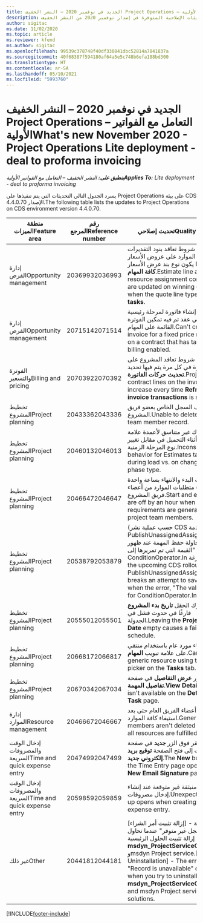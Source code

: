 ```yaml
---
title: الجديد في نوفمبر 2020 – النشر الخفيف Project Operations – التعامل مع الفواتير الأولية
description: يوفر هذا الموضوع معلومات حول التحديثات الإصلاحية المتوفرة في إصدار نوفمبر 2020 من النشر الخفيف Project Operations – التعامل مع الفواتير الأولية‬.
author: sigitac
ms.date: 11/02/2020
ms.topic: article
ms.reviewer: kfend
ms.author: sigitac
ms.openlocfilehash: 99539c378748f40df330841dbc52814a7841837a
ms.sourcegitcommit: 40f68387f594180af64a5e5c748b6efa188bd300
ms.translationtype: HT
ms.contentlocale: ar-SA
ms.lasthandoff: 05/10/2021
ms.locfileid: "5993760"
---
```

# <a name="whats-new-november-2020---project-operations-lite-deployment---deal-to-proforma-invoicing"></a><span data-ttu-id="8277f-103">الجديد في نوفمبر 2020 – النشر الخفيف Project Operations – التعامل مع الفواتير الأولية</span><span class="sxs-lookup"><span data-stu-id="8277f-103">What's new November 2020 - Project Operations Lite deployment - deal to proforma invoicing</span></span>

<span data-ttu-id="8277f-104">_**ينطبق على:** النشر الخفيف – التعامل مع الفواتير الأولية_</span><span class="sxs-lookup"><span data-stu-id="8277f-104">_**Applies To:** Lite deployment - deal to proforma invoicing_</span></span>

<span data-ttu-id="8277f-105">يسرد الجدول التالي التحديثات التي يتم تنفيذها على Project Operations على بيئة CDS الإصدار 4.4.0.70.</span><span class="sxs-lookup"><span data-stu-id="8277f-105">The following table lists the updates to Project Operations on CDS environment version 4.4.0.70.</span></span>

| <span data-ttu-id="8277f-106">منطقة الميزات</span><span class="sxs-lookup"><span data-stu-id="8277f-106">Feature area</span></span>                 | <span data-ttu-id="8277f-107">رقم المرجع</span><span class="sxs-lookup"><span data-stu-id="8277f-107">Reference number</span></span> | <span data-ttu-id="8277f-108">تحديث إصلاحي</span><span class="sxs-lookup"><span data-stu-id="8277f-108">Quality update</span></span>                                                                                                                                                                    |
|------------------------------|------------------|-----------------------------------------------------------------------------------------------------------------------------------------------------------------------------------|
| <span data-ttu-id="8277f-109">  إدارة الفرص</span><span class="sxs-lookup"><span data-stu-id="8277f-109">Opportunity management</span></span>       | <span data-ttu-id="8277f-110">2036993</span><span class="sxs-lookup"><span data-stu-id="8277f-110">2036993</span></span>          | <span data-ttu-id="8277f-111">يتم تحديث شروط تعاقد بنود التقديرات وتعيينات الموارد على عروض الأسعار الفائزة عندما يكون نوع بند عرض الأسعار **كافة المهام**.</span><span class="sxs-lookup"><span data-stu-id="8277f-111">Estimate line and resource   assignment contract lines are updated on winning quotes when the quote line   type is **All tasks**.</span></span>                                                 |
| <span data-ttu-id="8277f-112">  إدارة الفرص</span><span class="sxs-lookup"><span data-stu-id="8277f-112">Opportunity management</span></span>       | <span data-ttu-id="8277f-113">2071514</span><span class="sxs-lookup"><span data-stu-id="8277f-113">2071514</span></span>          | <span data-ttu-id="8277f-114">لا يمكن إنشاء فاتورة لمرحلة رئيسية بسعر ثابت في عقد تم فيه تمكين الفوترة القائمة على المهام.</span><span class="sxs-lookup"><span data-stu-id="8277f-114">Can't create an invoice for a   fixed price milestone on a contract that has task-based billing enabled.</span></span>                                                                          |
| <span data-ttu-id="8277f-115">الفوترة والتسعير</span><span class="sxs-lookup"><span data-stu-id="8277f-115">Billing and pricing</span></span>          | <span data-ttu-id="8277f-116">2070392</span><span class="sxs-lookup"><span data-stu-id="8277f-116">2070392</span></span>          | <span data-ttu-id="8277f-117">تزداد شروط تعاقد المشروع على الفاتورة في كل مرة يتم فيها تحديد **تحديث حركات الفاتورة**.</span><span class="sxs-lookup"><span data-stu-id="8277f-117">Project contract lines on the   invoice increase every time **Refresh invoice transactions** is   selected.</span></span>                                                                       |
| <span data-ttu-id="8277f-118">تخطيط المشروع</span><span class="sxs-lookup"><span data-stu-id="8277f-118">Project planning</span></span>             | <span data-ttu-id="8277f-119">2043336</span><span class="sxs-lookup"><span data-stu-id="8277f-119">2043336</span></span>          | <span data-ttu-id="8277f-120">يتعذر حذف السجل الخاص بعضو فريق المشروع.</span><span class="sxs-lookup"><span data-stu-id="8277f-120">Unable to delete a project team member record.</span></span>                                                                                                                                    |
| <span data-ttu-id="8277f-121">تخطيط المشروع</span><span class="sxs-lookup"><span data-stu-id="8277f-121">Project planning</span></span>             | <span data-ttu-id="8277f-122">2046013</span><span class="sxs-lookup"><span data-stu-id="8277f-122">2046013</span></span>          | <span data-ttu-id="8277f-123">سلوك غير متناسق لأعمدة علامة التقديرات أثناء التحميل في مقابل تغيير نوع المرحلة الزمنية.</span><span class="sxs-lookup"><span data-stu-id="8277f-123">Inconsistent behavior for   Estimates tag columns during load vs. on change of time-phase type.</span></span>                                                                                   |
| <span data-ttu-id="8277f-124">تخطيط المشروع</span><span class="sxs-lookup"><span data-stu-id="8277f-124">Project planning</span></span>             | <span data-ttu-id="8277f-125">2046647</span><span class="sxs-lookup"><span data-stu-id="8277f-125">2046647</span></span>          | <span data-ttu-id="8277f-126">تختلف أوقات البدء والانتهاء بساعة واحدة عند إنشاء متطلبات الموارد من أعضاء فريق المشروع.</span><span class="sxs-lookup"><span data-stu-id="8277f-126">Start and end times are off by   an hour when resource requirements are generated from project team members.</span></span>                                                                      |
| <span data-ttu-id="8277f-127">تخطيط المشروع</span><span class="sxs-lookup"><span data-stu-id="8277f-127">Project planning</span></span>             | <span data-ttu-id="8277f-128">2053879</span><span class="sxs-lookup"><span data-stu-id="8277f-128">2053879</span></span>          | <span data-ttu-id="8277f-129">(حسب عملية نشر CDS القادمة) تقوم PublishUnassignedAssignments بإحباط محاولة حفظ المهمة عند ظهور الخطأ "القيمة التي تم تمريرها إلى ConditionOperator.In فارغة".</span><span class="sxs-lookup"><span data-stu-id="8277f-129">(Per the upcoming CDS   rollout)   PublishUnassignedAssignments   breaks an attempt to save a task when  the error, "The   value passed for ConditionOperator.In is   empty."</span></span> |
| <span data-ttu-id="8277f-130">تخطيط المشروع</span><span class="sxs-lookup"><span data-stu-id="8277f-130">Project planning</span></span>             | <span data-ttu-id="8277f-131">2055501</span><span class="sxs-lookup"><span data-stu-id="8277f-131">2055501</span></span>          | <span data-ttu-id="8277f-132">يتسبب ترك الحقل **تاريخ بدء المشروع** فارغًا في حدوث فشل في الجدولة.</span><span class="sxs-lookup"><span data-stu-id="8277f-132">Leaving the **Project Start   Date** empty causes a failure in the schedule.</span></span>                                                                                                      |
| <span data-ttu-id="8277f-133">تخطيط المشروع</span><span class="sxs-lookup"><span data-stu-id="8277f-133">Project planning</span></span>             | <span data-ttu-id="8277f-134">2066817</span><span class="sxs-lookup"><span data-stu-id="8277f-134">2066817</span></span>          | <span data-ttu-id="8277f-135">لا يمكن إنشاء مورد عام باستخدام منتقي على علامة تبويب **المهام**.</span><span class="sxs-lookup"><span data-stu-id="8277f-135">Can't create a generic   resource   using the people picker on   the **Tasks** tab.</span></span>                                                                                               |
| <span data-ttu-id="8277f-136">تخطيط المشروع</span><span class="sxs-lookup"><span data-stu-id="8277f-136">Project planning</span></span>             | <span data-ttu-id="8277f-137">2067034</span><span class="sxs-lookup"><span data-stu-id="8277f-137">2067034</span></span>          | <span data-ttu-id="8277f-138">لا يتوفر الزر **عرض التفاصيل** في صفحة **تفاصيل المهمة**.</span><span class="sxs-lookup"><span data-stu-id="8277f-138">**View Details** button isn't available on the **Details of Task** page.</span></span>                                                                                                         |
| <span data-ttu-id="8277f-139">إدارة الموارد</span><span class="sxs-lookup"><span data-stu-id="8277f-139">Resource management</span></span>          | <span data-ttu-id="8277f-140">2046667</span><span class="sxs-lookup"><span data-stu-id="8277f-140">2046667</span></span>          | <span data-ttu-id="8277f-141">لا يتم حذف أعضاء الفريق العام حتى بعد استيفاء كافة الموارد.</span><span class="sxs-lookup"><span data-stu-id="8277f-141">Generic team members aren't   deleted even after all resources are fulfilled.</span></span>                                                                                                     |
| <span data-ttu-id="8277f-142">إدخال الوقت والمصروفات السريعة</span><span class="sxs-lookup"><span data-stu-id="8277f-142">Time and quick expense entry</span></span> | <span data-ttu-id="8277f-143">2047499</span><span class="sxs-lookup"><span data-stu-id="8277f-143">2047499</span></span>          | <span data-ttu-id="8277f-144">يؤدي النقر فوق الزر **جديد** في صفحة إدخال الوقت إلى فتح الصفحة **توقيع بريد إلكتروني جديد**.</span><span class="sxs-lookup"><span data-stu-id="8277f-144">The **New** button on the Time   Entry page opens the **New Email Signature** page.</span></span>                                                                                               |
| <span data-ttu-id="8277f-145">إدخال الوقت والمصروفات السريعة</span><span class="sxs-lookup"><span data-stu-id="8277f-145">Time and quick expense entry</span></span> | <span data-ttu-id="8277f-146">2059859</span><span class="sxs-lookup"><span data-stu-id="8277f-146">2059859</span></span>          | <span data-ttu-id="8277f-147">فتح نافذة منبثقة غير متوقعة عند إنشاء إدخال مصروفات.</span><span class="sxs-lookup"><span data-stu-id="8277f-147">Unexpected   pop-up opens when creating an expense entry.</span></span>                                                                                                                         |
| <span data-ttu-id="8277f-148">غير ذلك</span><span class="sxs-lookup"><span data-stu-id="8277f-148">Other</span></span>                        | <span data-ttu-id="8277f-149">2044181</span><span class="sxs-lookup"><span data-stu-id="8277f-149">2044181</span></span>          | <span data-ttu-id="8277f-150">[إزالة تثبيت أمر الشراء] - تظهر رسالة الخطأ "السجل غير متوفر" عندما تحاول إزالة تثبيت الحلول الرئيسية **msdyn_ProjectServiceCore_Patch** وmsdyn Project service.</span><span class="sxs-lookup"><span data-stu-id="8277f-150">[PO Uninstallation] - The error,   "Record is unavailable" occurs when you try to uninstall   **msdyn_ProjectServiceCore_Patch** and msdyn Project service core solutions.</span></span>        |


[!INCLUDE[footer-include](../../includes/footer-banner.md)]